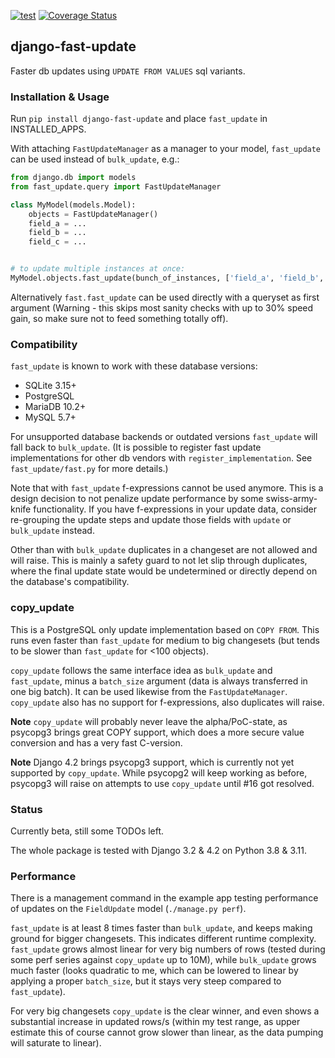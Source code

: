 [![test](https://github.com/netzkolchose/django-fast-update/actions/workflows/django.yml/badge.svg?branch=master)](https://github.com/netzkolchose/django-fast-update/actions/workflows/django.yml)
[![Coverage Status](https://coveralls.io/repos/github/netzkolchose/django-fast-update/badge.svg?branch=master)](https://coveralls.io/github/netzkolchose/django-fast-update?branch=master)


## django-fast-update ##

Faster db updates using `UPDATE FROM VALUES` sql variants.

### Installation & Usage ###

Run `pip install django-fast-update` and place `fast_update` in INSTALLED_APPS.

With attaching `FastUpdateManager` as a manager to your model, `fast_update`
can be used instead of `bulk_update`, e.g.:

```python
from django.db import models
from fast_update.query import FastUpdateManager

class MyModel(models.Model):
    objects = FastUpdateManager()
    field_a = ...
    field_b = ...
    field_c = ...


# to update multiple instances at once:
MyModel.objects.fast_update(bunch_of_instances, ['field_a', 'field_b', 'field_c'])
```

Alternatively `fast.fast_update` can be used directly with a queryset as first argument
(Warning - this skips most sanity checks with up to 30% speed gain,
so make sure not to feed something totally off).


### Compatibility ###

`fast_update` is known to work with these database versions:

- SQLite 3.15+
- PostgreSQL
- MariaDB 10.2+
- MySQL 5.7+

For unsupported database backends or outdated versions `fast_update` will fall back to `bulk_update`.
(It is possible to register fast update implementations for other db vendors with `register_implementation`.
See `fast_update/fast.py` for more details.)

Note that with `fast_update` f-expressions cannot be used anymore.
This is a design decision to not penalize update performance by some swiss-army-knife functionality.
If you have f-expressions in your update data, consider re-grouping the update steps and update those
fields with `update` or `bulk_update` instead.

Other than with `bulk_update` duplicates in a changeset are not allowed and will raise.
This is mainly a safety guard to not let slip through duplicates, where the final update state
would be undetermined or directly depend on the database's compatibility.


### copy_update ###

This is a PostgreSQL only update implementation based on `COPY FROM`. This runs even faster
than `fast_update` for medium to big changesets (but tends to be slower than `fast_update` for <100 objects).

`copy_update` follows the same interface idea as `bulk_update` and `fast_update`, minus a `batch_size`
argument (data is always transferred in one big batch). It can be used likewise from the `FastUpdateManager`.
`copy_update` also has no support for f-expressions, also duplicates will raise.

**Note** `copy_update` will probably never leave the alpha/PoC-state, as psycopg3 brings great COPY support,
which does a more secure value conversion and has a very fast C-version.

**Note** Django 4.2 brings psycopg3 support, which is currently not yet supported by `copy_update`.
While psycopg2 will keep working as before, psycopg3 will raise on attempts to use `copy_update` until #16 got resolved.


### Status ###

Currently beta, still some TODOs left.

The whole package is tested with Django 3.2 & 4.2 on Python 3.8 & 3.11.


### Performance ###

There is a management command in the example app testing performance of updates on the `FieldUpdate`
model (`./manage.py perf`).

`fast_update` is at least 8 times faster than `bulk_update`, and keeps making ground for bigger changesets.
This indicates different runtime complexity. `fast_update` grows almost linear for very big numbers of rows
(tested during some perf series against `copy_update` up to 10M), while `bulk_update` grows much faster
(looks quadratic to me, which can be lowered to linear by applying a proper `batch_size`,
but it stays very steep compared to `fast_update`).

For very big changesets `copy_update` is the clear winner, and even shows a substantial increase in updated rows/s
(within my test range, as upper estimate this of course cannot grow slower than linear,
as the data pumping will saturate to linear).
